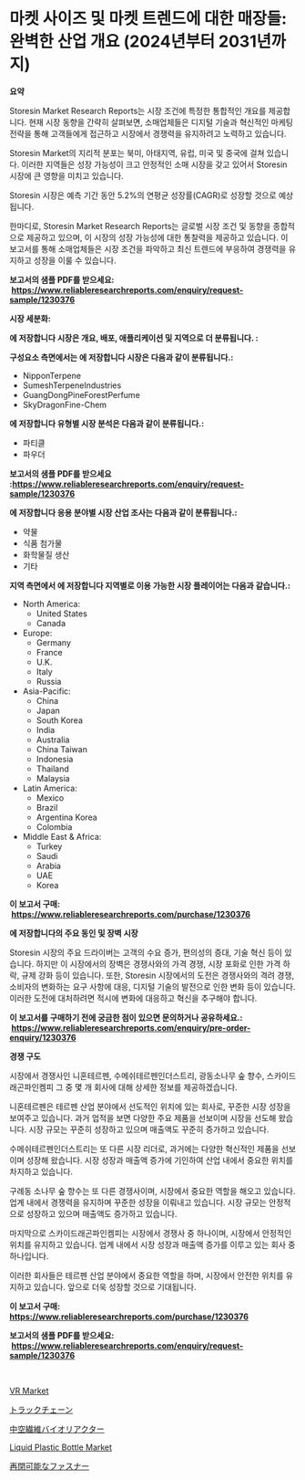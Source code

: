 <p><h1>마켓 사이즈 및 마켓 트렌드에 대한 매장들: 완벽한 산업 개요 (2024년부터 2031년까지)</h1></p><p><strong>요약</strong></p>
<p><p>Storesin Market Research Reports는 시장 조건에 특정한 통합적인 개요를 제공합니다. 현재 시장 동향을 간략히 살펴보면, 소매업체들은 디지털 기술과 혁신적인 마케팅 전략을 통해 고객들에게 접근하고 시장에서 경쟁력을 유지하려고 노력하고 있습니다.</p><p>Storesin Market의 지리적 분포는 북미, 아태지역, 유럽, 미국 및 중국에 걸쳐 있습니다. 이러한 지역들은 성장 가능성이 크고 안정적인 소매 시장을 갖고 있어서 Storesin 시장에 큰 영향을 미치고 있습니다.</p><p>Storesin 시장은 예측 기간 동안 5.2%의 연평균 성장률(CAGR)로 성장할 것으로 예상됩니다.</p><p>한마디로, Storesin Market Research Reports는 글로벌 시장 조건 및 동향을 종합적으로 제공하고 있으며, 이 시장의 성장 가능성에 대한 통찰력을 제공하고 있습니다. 이 보고서를 통해 소매업체들은 시장 조건을 파악하고 최신 트렌드에 부응하여 경쟁력을 유지하고 성장을 이룰 수 있습니다.</p></p>
<p><strong>보고서의 샘플 PDF를 받으세요: &nbsp;<a href="https://www.reliableresearchreports.com/enquiry/request-sample/1230376">https://www.reliableresearchreports.com/enquiry/request-sample/1230376</a></strong></p>
<p><strong>시장 세분화:</strong></p>
<p><strong> 에 저장합니다 시장은 개요, 배포, 애플리케이션 및 지역으로 더 분류됩니다. :</strong></p>
<p><strong>구성요소 측면에서는 에 저장합니다 시장은 다음과 같이 분류됩니다.:</strong></p>
<p><ul><li>NipponTerpene</li><li>SumeshTerpeneIndustries</li><li>GuangDongPineForestPerfume</li><li>SkyDragonFine-Chem</li></ul></p>
<p><strong> 에 저장합니다 유형별 시장 분석은 다음과 같이 분류됩니다.:</strong></p>
<p><ul><li>파티클</li><li>파우더</li></ul></p>
<p><strong>보고서의 샘플 PDF를 받으세요 :<a href="https://www.reliableresearchreports.com/enquiry/request-sample/1230376">https://www.reliableresearchreports.com/enquiry/request-sample/1230376</a></strong></p>
<p><strong> 에 저장합니다 응용 분야별 시장 산업 조사는 다음과 같이 분류됩니다.:</strong></p>
<p><ul><li>약물</li><li>식품 첨가물</li><li>화학물질 생산</li><li>기타</li></ul></p>
<p><strong>지역 측면에서 에 저장합니다 지역별로 이용 가능한 시장 플레이어는 다음과 같습니다.:</strong></p>
<p><ul>
    <li>
        North America:
        <ul>
            <li>United States</li>
            <li>Canada</li>
        </ul>
    </li>
    <li>
        Europe:
        <ul>
            <li>Germany</li>
            <li>France</li>
            <li>U.K.</li>
            <li>Italy</li>
            <li>Russia</li>
        </ul>
    </li>
    <li>
        Asia-Pacific:
        <ul>
            <li>China</li>
            <li>Japan</li>
            <li>South Korea</li>
            <li>India</li>
            <li>Australia</li>
            <li>China Taiwan</li>
            <li>Indonesia</li>
            <li>Thailand</li>
            <li>Malaysia</li>
        </ul>
    </li>
    <li>
        Latin America:
        <ul>
            <li>Mexico</li>
            <li>Brazil</li>
            <li>Argentina Korea</li>
            <li>Colombia</li>
        </ul>
    </li>
    <li>
        Middle East & Africa:
        <ul>
            <li>Turkey</li>
            <li>Saudi</li>
            <li>Arabia</li>
            <li>UAE</li>
            <li>Korea</li>
        </ul>
    </li>
    </ul></p>
<p><strong>이 보고서 구매: &nbsp;<a href="https://www.reliableresearchreports.com/purchase/1230376">https://www.reliableresearchreports.com/purchase/1230376</a></strong></p>
<p><strong>에 저장합니다의 주요 동인 및 장벽 시장</strong></p>
<p><p>Storesin 시장의 주요 드라이버는 고객의 수요 증가, 편의성의 증대, 기술 혁신 등이 있습니다. 하지만 이 시장에서의 장벽은 경쟁사와의 가격 경쟁, 시장 포화로 인한 가격 하락, 규제 강화 등이 있습니다. 또한, Storesin 시장에서의 도전은 경쟁사와의 격려 경쟁, 소비자의 변화하는 요구 사항에 대응, 디지털 기술의 발전으로 인한 변화 등이 있습니다. 이러한 도전에 대처하려면 적시에 변화에 대응하고 혁신을 추구해야 합니다.</p></p>
<p><strong>이 보고서를 구매하기 전에 궁금한 점이 있으면 문의하거나 공유하세요.: &nbsp;<a href="https://www.reliableresearchreports.com/enquiry/pre-order-enquiry/1230376">https://www.reliableresearchreports.com/enquiry/pre-order-enquiry/1230376</a></strong></p>
<p><strong>경쟁 구도</strong></p>
<p><p>시장에서 경쟁사인 니혼테르펜, 수메쉬테르펜인더스트리, 광동소나무 숲 향수, 스카이드래곤파인켐피 그 중 몇 개 회사에 대해 상세한 정보를 제공하겠습니다.</p><p>니혼테르펜은 테르펜 산업 분야에서 선도적인 위치에 있는 회사로, 꾸준한 시장 성장을 보여주고 있습니다. 과거 업적을 보면 다양한 주요 제품을 선보이며 시장을 선도해 왔습니다. 시장 규모는 꾸준히 성장하고 있으며 매출액도 꾸준히 증가하고 있습니다.</p><p>수메쉬테르펜인더스트리는 또 다른 시장 리더로, 과거에는 다양한 혁신적인 제품을 선보이며 성장해 왔습니다. 시장 성장과 매출액 증가에 기인하여 산업 내에서 중요한 위치를 차지하고 있습니다.</p><p>구례동 소나무 숲 향수는 또 다른 경쟁사이며, 시장에서 중요한 역할을 해오고 있습니다. 업계 내에서 경쟁력을 유지하며 꾸준한 성장을 이뤄내고 있습니다. 시장 규모는 안정적으로 성장하고 있으며 매출액도 증가하고 있습니다.</p><p>마지막으로 스카이드래곤파인켐피는 시장에서 경쟁사 중 하나이며, 시장에서 안정적인 위치를 유지하고 있습니다. 업계 내에서 시장 성장과 매출액 증가를 이루고 있는 회사 중 하나입니다.</p><p>이러한 회사들은 테르펜 산업 분야에서 중요한 역할을 하며, 시장에서 안전한 위치를 유지하고 있습니다. 앞으로 더욱 성장할 것으로 기대됩니다.</p></p>
<p><strong>이 보고서 구매: &nbsp; <a href="https://www.reliableresearchreports.com/purchase/1230376">https://www.reliableresearchreports.com/purchase/1230376</a></strong></p>
<p><strong>보고서의 샘플 PDF를 받으세요: &nbsp;<a href="https://www.reliableresearchreports.com/enquiry/request-sample/1230376">https://www.reliableresearchreports.com/enquiry/request-sample/1230376</a></strong><strong></strong></p>
<p>&nbsp;</p>
<p><p><a href="https://issuu.com/reportprime-2/docs/vr-market-size-2030.pptx">VR Market</a></p><p><a href="https://medium.com/@skylarreilly36/%E3%83%88%E3%83%A9%E3%83%83%E3%82%AF%E3%83%81%E3%82%A7%E3%83%BC%E3%83%B3%E5%B8%82%E5%A0%B4%E5%B1%95%E6%9C%9B-%E6%A5%AD%E7%95%8C%E6%A6%82%E8%A6%81%E3%81%8A%E3%82%88%E3%81%B3%E4%BA%88%E6%B8%AC-2024%E5%B9%B4%E3%81%8B%E3%82%892031%E5%B9%B4-c7528448e43a">トラックチェーン</a></p><p><a href="https://medium.com/@emmittkutch2023/%E3%83%9B%E3%83%AD%E3%83%BC%E3%83%95%E3%82%A1%E3%82%A4%E3%83%90%E3%83%BC%E3%83%90%E3%82%A4%E3%82%AA%E3%83%AA%E3%82%A2%E3%82%AF%E3%82%BF%E3%83%BC%E3%83%9E%E3%83%BC%E3%82%B1%E3%83%83%E3%83%88-2031%E5%B9%B4%E3%81%BE%E3%81%A7%E3%81%AE%E6%88%90%E5%8A%9F%E3%81%99%E3%82%8B%E3%83%93%E3%82%B8%E3%83%8D%E3%82%B9%E6%88%A6%E7%95%A5%E3%81%AE%E9%8D%B5%E3%82%92%E4%BA%88%E6%B8%AC-9126ba9add18">中空繊維バイオリアクター</a></p><p><a href="https://github.com/provorikovar/Market-Research-Report-List-3/blob/main/liquid-plastic-bottle-market.md">Liquid Plastic Bottle Market</a></p><p><a href="https://github.com/mreklxf44233/Market-Research-Report-List-1/blob/main/96074614052.md">再閉可能なファスナー</a></p></p>